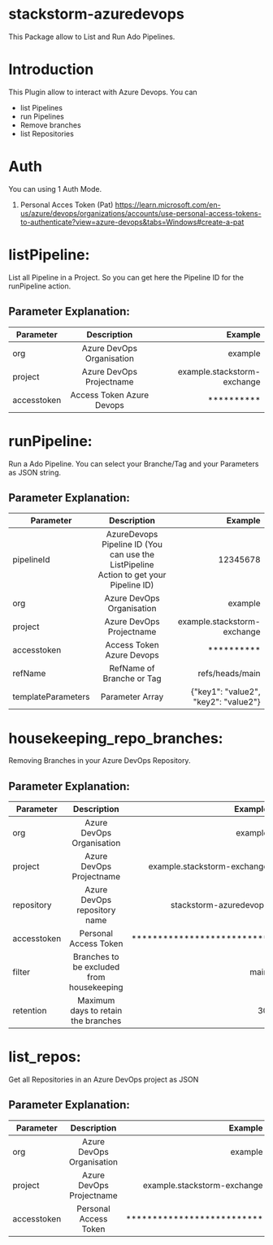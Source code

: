 # stackstorm-azuredevops
This Package allow to List and Run Ado Pipelines.

# Introduction
This Plugin allow to interact with Azure Devops.
You can
  - list Pipelines
  - run Pipelines
  - Remove branches
  - list Repositories


# Auth
You can using 1 Auth Mode.
1) Personal Acces Token (Pat)
   https://learn.microsoft.com/en-us/azure/devops/organizations/accounts/use-personal-access-tokens-to-authenticate?view=azure-devops&tabs=Windows#create-a-pat

# listPipeline:
List all Pipeline in a Project.
So you can get here the Pipeline ID for the runPipeline action.

## Parameter Explanation:

| Parameter        | Description  | Example  |
| ------------- |:-------------:| -----:|
| org      | Azure DevOps Organisation   |   example |
| project | Azure DevOps Projectname |   example.stackstorm-exchange |
| accesstoken | Access Token Azure Devops |    ********** |


# runPipeline:
Run a Ado Pipeline. You can select your Branche/Tag and your Parameters as JSON string.

## Parameter Explanation:

| Parameter        | Description  | Example  |
| ------------- |:-------------:| -----:|
| pipelineId      | AzureDevops Pipeline ID (You can use the ListPipeline Action to get your Pipeline ID) | 12345678 |
| org      | Azure DevOps Organisation   |   example |
| project | Azure DevOps Projectname |   example.stackstorm-exchange |
| accesstoken | Access Token Azure Devops |    ********** |
| refName | RefName of Branche or Tag |  refs/heads/main |
| templateParameters | Parameter Array |  {"key1": "value2", "key2": "value2"} |

# housekeeping_repo_branches:
Removing Branches in your Azure DevOps Repository.

## Parameter Explanation:

| Parameter        | Description  | Example  |
| ------------- |:-------------:| -----:|
| org      | Azure DevOps Organisation   |   example |
| project | Azure DevOps Projectname |   example.stackstorm-exchange |
| repository | Azure DevOps repository name |    stackstorm-azuredevops |
| accesstoken | Personal Access Token |  ************************** |
| filter | Branches to be excluded from housekeeping |  main|tags|dev |
| retention | Maximum days to retain the branches |  30 |

# list_repos:
Get all Repositories in an Azure DevOps project as JSON

## Parameter Explanation:

| Parameter        | Description  | Example  |
| ------------- |:-------------:| -----:|
| org      | Azure DevOps Organisation   |   example |
| project | Azure DevOps Projectname |   example.stackstorm-exchange |
| accesstoken | Personal Access Token |  ************************** |

